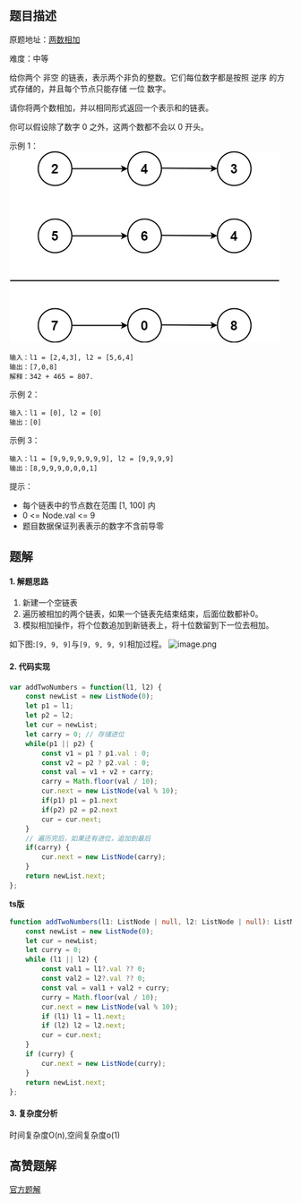 ## 题目描述

原题地址：[两数相加](https://leetcode-cn.com/problems/add-two-numbers/)

难度：中等

给你两个 非空 的链表，表示两个非负的整数。它们每位数字都是按照 逆序 的方式存储的，并且每个节点只能存储 一位 数字。

请你将两个数相加，并以相同形式返回一个表示和的链表。

你可以假设除了数字 0 之外，这两个数都不会以 0 开头。

示例 1：
![](../img/addtwonumber1.jpeg)
```
输入：l1 = [2,4,3], l2 = [5,6,4]
输出：[7,0,8]
解释：342 + 465 = 807.
```
示例 2：
```
输入：l1 = [0], l2 = [0]
输出：[0]
```
示例 3：
```
输入：l1 = [9,9,9,9,9,9,9], l2 = [9,9,9,9]
输出：[8,9,9,9,0,0,0,1]
```

提示：
- 每个链表中的节点数在范围 [1, 100] 内
- 0 <= Node.val <= 9
- 题目数据保证列表表示的数字不含前导零

## 题解
#### 1. 解题思路
1. 新建一个空链表
2. 遍历被相加的两个链表，如果一个链表先结束结束，后面位数都补0。
3. 模拟相加操作，将个位数追加到新链表上，将十位数留到下一位去相加。

如下图:`[9, 9, 9]`与`[9, 9, 9, 9]`相加过程。
![image.png](https://pic.leetcode-cn.com/1624842431-IgMVyB-image.png)

#### 2. 代码实现
```js
var addTwoNumbers = function(l1, l2) {
    const newList = new ListNode(0);
    let p1 = l1;
    let p2 = l2;
    let cur = newList;
    let carry = 0; // 存储进位
    while(p1 || p2) {
        const v1 = p1 ? p1.val : 0;
        const v2 = p2 ? p2.val : 0;
        const val = v1 + v2 + carry;
        carry = Math.floor(val / 10);
        cur.next = new ListNode(val % 10);
        if(p1) p1 = p1.next
        if(p2) p2 = p2.next
        cur = cur.next;
    }
    // 遍历完后，如果还有进位，追加到最后
    if(carry) {
        cur.next = new ListNode(carry);
    }
    return newList.next;
};
```

**ts版**
```ts
function addTwoNumbers(l1: ListNode | null, l2: ListNode | null): ListNode | null {
    const newList = new ListNode(0);
    let cur = newList;
    let curry = 0;
    while (l1 || l2) {
        const val1 = l1?.val ?? 0;
        const val2 = l2?.val ?? 0;
        const val = val1 + val2 + curry;
        curry = Math.floor(val / 10);
        cur.next = new ListNode(val % 10);
        if (l1) l1 = l1.next;
        if (l2) l2 = l2.next;
        cur = cur.next;
    }
    if (curry) {
        cur.next = new ListNode(curry);
    }
    return newList.next;
};
```

#### 3. 复杂度分析
时间复杂度O(n),空间复杂度o(1)

## 高赞题解
[官方题解](https://leetcode-cn.com/problems/add-two-numbers/solution/liang-shu-xiang-jia-by-leetcode-solution/)